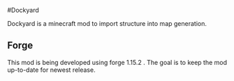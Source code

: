 #Dockyard

Dockyard is a minecraft mod to import structure into map generation.

## Forge
This mod is being developed using forge 1.15.2 . The goal is to keep the mod up-to-date for newest release.
